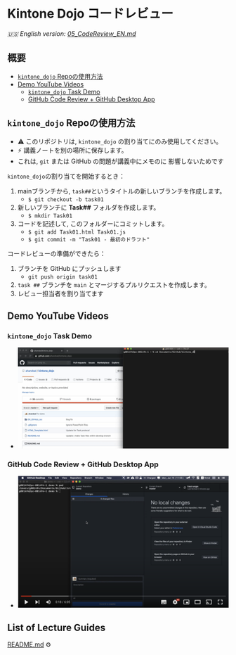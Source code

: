 # Kintone Dojo コードレビュー

_🇺🇸 English version: [05_CodeReview_EN.md](05_CodeReview_EN.md)_

## 概要 <!-- omit in toc -->
* [`kintone_dojo` Repoの使用方法](#kintone_dojo-repoの使用方法)
* [Demo YouTube Videos](#demo-youtube-videos)
  * [`kintone_dojo` Task Demo](#kintone_dojo-task-demo)
  * [GitHub Code Review + GitHub Desktop App](#github-code-review--github-desktop-app)

## `kintone_dojo` Repoの使用方法
* ⚠️ このリポジトリは, `kintone_dojo` の割り当てにのみ使用してください。
* ⚡ 講義ノートを別の場所に保存します。
* これは, `git` または GitHub の問題が講義中にメモのに 影響しないためです

`kintone_dojo`の割り当てを開始するとき：
1. mainブランチから, `task##`というタイトルの新しいブランチを作成します。
    * `$ git checkout -b task01`
2. 新しいブランチに **Task##** フォルダを作成します。
    * `$ mkdir Task01`
3. コードを記述して, このフォルダーにコミットします。
    * `$ git add Task01.html Task01.js`
    * `$ git commit -m "Task01 - 最初のドラフト"`

コードレビューの準備ができたら：
1. ブランチを GitHub にプッシュします
    * `git push origin task01`
2. `task ##` ブランチを `main` とマージするプルリクエストを作成します。
3. レビュー担当者を割り当てます

## Demo YouTube Videos

### `kintone_dojo` Task Demo
* [![kintone_dojo_branch_demo_terminal.png](img/kintone_dojo_branch_demo_terminal.png)](https://youtu.be/-9amExonLI4)

### GitHub Code Review + GitHub Desktop App
* [![kintone_dojo_branch_demo_app.png](img/kintone_dojo_branch_demo_app.png)](https://youtu.be/u1-q8nh5irk)

## List of Lecture Guides <!-- omit in toc -->
[README.md](README.md) ⚙️
